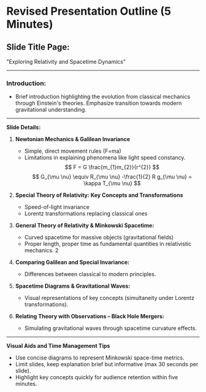 # Revised Presentation Outline (5 Minutes)

## Slide Title Page:
"Exploring Relativity and Spacetime Dynamics"

---

### Introduction: 
* Brief introduction highlighting the evolution from classical mechanics through Einstein's theories. 
Emphasize transition towards modern gravitational understanding.

---

**Slide Details:**  

1. **Newtonian Mechanics & Galilean Invariance**
    * Simple, direct movement rules (F=ma)
    * Limitations in explaining phenomena like light speed constancy.
$$
F = G \frac{m_{1}m_{2}}{r^{2}}
$$
$$
G_{\mu \nu} \equiv R_{\mu \nu}  -\frac{1}{2} R g_{\mu \nu} = \kappa T_{\mu \nu}
$$
2. **Special Theory of Relativity: Key Concepts and Transformations**
   - Speed-of-light invariance
   - Lorentz transformations replacing classical ones

3. **General Theory of Relativity & Minkowski Spacetime:** 
    - Curved spacetime for massive objects (gravitational fields)
    - Proper length, proper time as fundamental quantities in relativistic mechanics.
2
4. **Comparing Galilean and Special Invariance:**
   * Differences between classical to modern principles.
   
5. **Spacetime Diagrams & Gravitational Waves:** 
   - Visual representations of key concepts (simultaneity under Lorentz transformations).
  
6. **Relating Theory with Observations – Black Hole Mergers:**
    - Simulating gravitational waves through spacetime curvature effects.

---

**Visual Aids and Time Management Tips**

- Use concise diagrams to represent Minkowski space-time metrics.
- Limit slides, keep explanation brief but informative (max 30 seconds per slide).
- Highlight key concepts quickly for audience retention within five minutes. 
